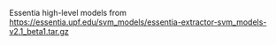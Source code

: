 Essentia high-level models from https://essentia.upf.edu/svm_models/essentia-extractor-svm_models-v2.1_beta1.tar.gz
